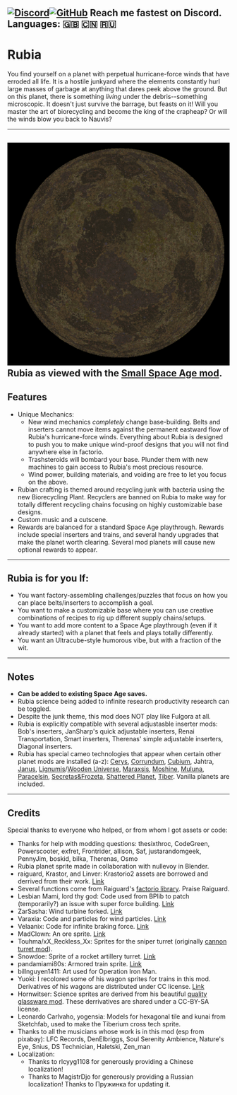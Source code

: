 [![Discord](https://img.shields.io/badge/Discord-%235865F2.svg?style=for-the-badge&logo=discord&logoColor=white)](https://discord.gg/CaDJzEj557)[![GitHub](https://img.shields.io/badge/github-%23121011.svg?style=for-the-badge&logo=github&logoColor=white)](https://github.com/LoupAndSnoop/rubia)
Reach me fastest on Discord.
Languages: 🇬🇧 🇨🇳 🇷🇺
---

# Rubia

You find yourself on a planet with perpetual hurricane-force winds that have erroded all life. It is a hostile junkyard where the elements constantly hurl large masses of garbage at anything that dares peek above the ground. But on this planet, there is something *living* under the debris--something microscopic. It doesn't just survive the barrage, but feasts on it! Will you master the art of biorecycling and become the king of the crapheap? Or will the winds blow you back to Nauvis?


---
![Rubia as viewed from above](https://raw.githubusercontent.com/LoupAndSnoop/rubia-linked-images/refs/heads/main/screenshot-round-rubia-view-512.png)
Rubia as viewed with the [Small Space Age mod](https://mods.factorio.com/mod/Small-Space-Age).
---

## Features

- Unique Mechanics:
    - New wind mechanics *completely* change base-building. Belts and inserters cannot move items against the permanent eastward flow of Rubia's hurricane-force winds. Everything about Rubia is designed to push you to make unique wind-proof designs that you will not find anywhere else in factorio.
    - Trashsteroids will bombard your base. Plunder them with new machines to gain access to Rubia's most precious resource.
    - Wind power, building materials, and voiding are free to let you focus on the above.
- Rubian crafting is themed around recycling junk with bacteria using the new Biorecycling Plant. Recyclers are banned on Rubia to make way for totally different recycling chains focusing on highly customizable base designs.
- Custom music and a cutscene.
- Rewards are balanced for a standard Space Age playthrough. Rewards include special inserters and trains, and several handy upgrades that make the planet worth clearing. Several mod planets will cause new optional rewards to appear.

---

## Rubia is for you If:

- You want factory-assembling challenges/puzzles that focus on how you can place belts/inserters to accomplish a goal.
- You want to make a customizable base where you can use creative combinations of recipes to rig up different supply chains/setups.
- You want to add more content to a Space Age playthrough (even if it already started) with a planet that feels and plays totally differently.
- You want an Ultracube-style humorous vibe, but with a fraction of the wit.

---

## Notes

- **Can be added to existing Space Age saves.**
- Rubia science being added to infinite research productivity research can be toggled.
- Despite the junk theme, this mod does NOT play like Fulgora at all.
- Rubia is explicitly compatible with several adjustasble inserter mods: Bob's inserters, JanSharp's quick adjustable inserters, Renai Transportation, Smart inserters, Therenas' simple adjustable inserters, Diagonal inserters.
- Rubia has special cameo technologies that appear when certain other planet mods are installed (a-z): [Cerys](https://mods.factorio.com/mod/Cerys-Moon-of-Fulgora), [Corrundum](https://mods.factorio.com/mod/corrundum), [Cubium](https://mods.factorio.com/mod/cubium), Jahtra, [Janus](https://mods.factorio.com/mod/janus), [Lignumis](https://mods.factorio.com/mod/lignumis)/[Wooden Universe](https://mods.factorio.com/mod/wood-universe-modpack), [Maraxsis](https://mods.factorio.com/mod/maraxsis), [Moshine](https://mods.factorio.com/mod/Moshine), [Muluna](https://mods.factorio.com/mod/planet-muluna), [Paracelsin](https://mods.factorio.com/mod/Paracelsin), [Secretas&Frozeta](https://mods.factorio.com/mod/secretas), [Shattered Planet](https://mods.factorio.com/mod/skewer_shattered_planet), [Tiber](https://mods.factorio.com/mod/Factorio-Tiberium). Vanilla planets are included.

---

## Credits

Special thanks to everyone who helped, or from whom I got assets or code:

- Thanks for help with modding questions: thesixthroc, CodeGreen, Powerscooter, exfret, Frontrider, allison, Saf, justarandomgeek, PennyJim, boskid, bilka, Therenas, Osmo
- Rubia planet sprite made in collaboration with nullevoy in Blender.
- raiguard, Krastor, and Linver: Krastorio2 assets are borrowed and derrived from their work. [Link](https://mods.factorio.com/mod/Krastorio2Assets)
- Several functions come from Raiguard's [factorio library](https://github.com/factoriolib/flib/tree/2dcdb8f4b97e026f7f21f2f023613b64cc7dbcc8). Praise Raiguard.
-  Lesbian Mami, lord thy god: Code used from BPlib to patch (temporarily?) an issue with super force building. [Link](https://github.com/project-cybersyn/bplib/tree/7151f7ae752fc63418186c31e63903b294fb889a)
- ZarSasha: Wind turbine forked. [Link](https://mods.factorio.com/mod/k2-wind-turbine-zars-fork)
- Varaxia: Code and particles for wind particles. [Link](https://mods.factorio.com/mod/celestial-weather)
- Velaanix: Code for infinite braking force. [Link](https://mods.factorio.com/mod/InfiniteBraking)
- MadClown: An ore sprite. [Link](https://github.com/Pezzawinkle/MadClowns)
- Touhma/xX_Reckless_Xx: Sprites for the sniper turret (originally [cannon turret mod](https://mods.factorio.com/mod/adjustable_cannon_turret)).
- Snowdoe: Sprite of a rocket artillery turret. [Link](https://mods.factorio.com/mod/doeworks-deer)
- pandamiami80s: Armored train sprite. [Link](https://mods.factorio.com/mod/Armored-train)
- billnguyen1411: Art used for Operation Iron Man.
- Yuoki: I recolored some of his wagon sprites for trains in this mod. Derivatives of his wagons are distributed under CC license. [Link](https://mods.factorio.com/mod/yi_railway)
- Hornwitser: Science sprites are derived from his beautiful [quality glassware mod](https://mods.factorio.com/mod/quality_glassware). These derrivatives are shared under a CC-BY-SA license.
- Leonardo Carlvaho, yogensia: Models for hexagonal tile and kunai from Sketchfab, used to make the Tiberium cross tech sprite.
- Thanks to all the musicians whose work is in this mod (esp from pixabay): LFC Records, DenElbriggs, Soul Serenity Ambience, Nature's Eye, Snius, DS Technician, Haletski, Zen_man
- Localization:
     - Thanks to rlcyyg1108 for generously providing a Chinese localization!
     - Thanks to MagistrDjo for generously providing a Russian localization! Thanks to Пружинка for updating it.